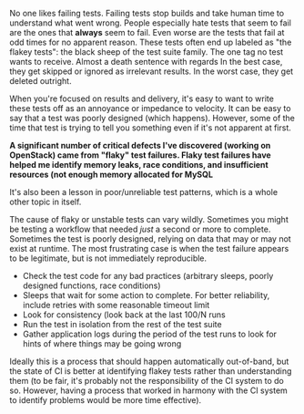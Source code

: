 No one likes failing tests. Failing tests stop builds and take human time to understand what went wrong. People especially hate tests that seem to fail are the ones that **always** seem to fail. Even worse are the tests that fail at odd times for no apparent reason. These tests often end up labeled as "the flakey tests": the black sheep of the test suite family. The one tag no test wants to receive. Almost a death sentence with regards In the best case, they get skipped or ignored as irrelevant results. In the worst case, they get deleted outright. 

When you're focused on results and delivery, it's easy to want to write these tests off as an annoyance or impedance to velocity. It can be easy to say that a test was poorly designed (which happens). However, some of the time that test is trying to tell you something even if it's not apparent at first.

**A significant number of critical defects I've discovered (working on OpenStack) came from "flaky" test failures. Flaky test failures have helped me identify memory leaks, race conditions, and insufficient resources (not enough memory allocated for MySQL**

It's also been a lesson in poor/unreliable test patterns, which is a whole other topic in itself.

The cause of flaky or unstable tests can vary wildly. Sometimes you might be testing a workflow that needed *just* a second or more to complete. Sometimes the test is poorly designed, relying on data that may or may not exist at runtime. The most frustrating case is when the test failure appears to be legitimate, but is not immediately reproducible.

* Check the test code for any bad practices (arbitrary sleeps, poorly designed functions, race conditions)
* Sleeps that wait for some action to complete. For better reliability, include retries with some reasonable timeout limit
* Look for consistency (look back at the last 100/N runs
* Run the test in isolation from the rest of the test suite
* Gather application logs during the period of the test runs to look for hints of where things may be going wrong

Ideally this is a process that should happen automatically out-of-band, but the state of CI is better at identifying flakey tests rather than understanding them (to be fair, it's probably not the responsibility of the CI system to do so. However, having a process that worked in harmony with the CI system to identify problems would be more time effective).